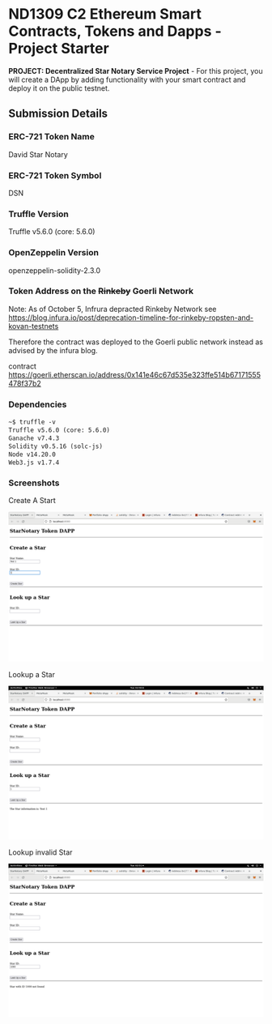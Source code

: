# ND1309 C2 Ethereum Smart Contracts, Tokens and Dapps - Project Starter 
**PROJECT: Decentralized Star Notary Service Project** - For this project, you will create a DApp by adding functionality with your smart contract and deploy it on the public testnet.

## Submission Details

### ERC-721 Token Name

David Star Notary

### ERC-721 Token Symbol

DSN

### Truffle Version

Truffle v5.6.0 (core: 5.6.0)

### OpenZeppelin Version

openzeppelin-solidity-2.3.0


### Token Address on the ~~Rinkeby~~ Goerli Network


Note: As of October 5, Infrura depracted Rinkeby Network 
see https://blog.infura.io/post/deprecation-timeline-for-rinkeby-ropsten-and-kovan-testnets

Therefore the contract was deployed to the Goerli public network instead as advised by the infura blog.

contract https://goerli.etherscan.io/address/0x141e46c67d535e323ffe514b67171555478f37b2


### Dependencies 

```
~$ truffle -v
Truffle v5.6.0 (core: 5.6.0)
Ganache v7.4.3
Solidity v0.5.16 (solc-js)
Node v14.20.0
Web3.js v1.7.4
```

### Screenshots

Create A Start

![Create](screenshots/create.png)

Lookup a Star

![valid lookup](screenshots/valid-lookup.png)

Lookup invalid Star

![invalid lookup](screenshots/invalid-lookup.png)